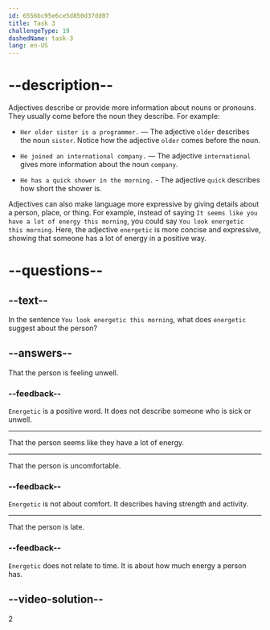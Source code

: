 ```yaml
---
id: 6556bc95e6ce5d850d37dd07
title: Task 3
challengeType: 19
dashedName: task-3
lang: en-US
---
```


# --description--

Adjectives describe or provide more information about nouns or pronouns. They usually come before the noun they describe. For example:

- `Her older sister is a programmer.` — The adjective `older` describes the noun `sister`. Notice how the adjective `older` comes before the noun.

- `He joined an international company.` — The adjective `international` gives more information about the noun `company`.

- `He has a quick shower in the morning.` - The adjective `quick` describes how short the shower is.

Adjectives can also make language more expressive by giving details about a person, place, or thing. For example, instead of saying `It seems like you have a lot of energy this morning`, you could say `You look energetic this morning`. Here, the adjective `energetic` is more concise and expressive, showing that someone has a lot of energy in a positive way.

# --questions--

## --text--

In the sentence `You look energetic this morning`, what does `energetic` suggest about the person?

## --answers--

That the person is feeling unwell.

### --feedback--

`Energetic` is a positive word. It does not describe someone who is sick or unwell.

---

That the person seems like they have a lot of energy.

---

That the person is uncomfortable.

### --feedback--

`Energetic` is not about comfort. It describes having strength and activity.

---

That the person is late.

### --feedback--

`Energetic` does not relate to time. It is about how much energy a person has.

## --video-solution--

2
